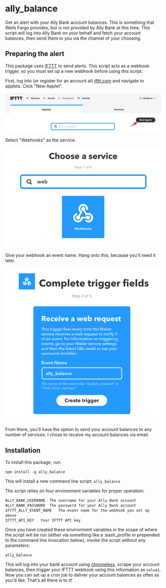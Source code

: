 # ally_balance
Get an alert with your Ally Bank account balances. This is something that Wells Fargo provides, but is not provided by Ally Bank at this time. This script will log into Ally Bank on your behalf and fetch your account balances, then send them to you via the channel of your choosing.

## Preparing the alert
This package uses [IFTTT](iftt.com) to send alerts. This script acts as a webhook
trigger, so you must set up a new webhook before using this script.

First, log into (or register for an account at) [ifttt.com](https://ifttt.com/) and navigate to applets. Click "New Applet".

![Step 1](img/step1.png "Step 1")

Select "Webhooks" as the service.

![Step 2](img/step2.png "Step 2")

Give your webhook an event name. Hang onto this, because you'll need it later.

![Step 3](img/step3.png "Step 3")

From there, you'll have the option to send your account balances to any number of services. I chose to receive my account balances via email.

## Installation
To install this package, run:

    npm install -g ally_balance

This will install a new command line script: `ally_balance`

The script relies on four environment variables for proper operation:

    ALLY_BANK_USERNAME  The username for your Ally Bank account
    ALLY_BANK_PASSWORD  The password for your Ally Bank account
    IFTTT_ALLY_EVENT_NAME   The event name for the webhook you set up above
    IFTTT_API_KEY   Your IFTTT API key

Once you have created these environment variables in the scope of where the script will be run (either via something like a .bash_profile or prepended to the command line invocation below), invoke the script without any parameters:

    ally_balance

This will log into your bank account using [chromeless](https://github.com/graphcool/chromeless), scrape your account balances, then trigger your IFTTT webhook using this information as `value1`. Now you can set up a cron job to deliver your account balances as often as you'd like. That's all there is to it!